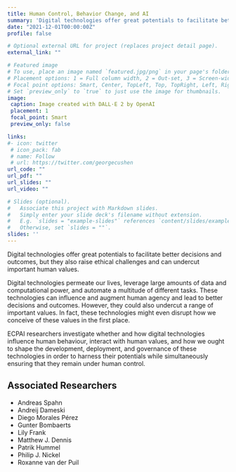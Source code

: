 ```yaml
---
title: Human Control, Behavior Change, and AI
summary: 'Digital technologies offer great potentials to facilitate better decisions and outcomes, but they also raise ethical challenges and can undercut important human values. [(read more)](/project/human-control-ai)' 
date: "2021-12-01T00:00:00Z"
profile: false

# Optional external URL for project (replaces project detail page).
external_link: ""

# Featured image
# To use, place an image named `featured.jpg/png` in your page's folder.
# Placement options: 1 = Full column width, 2 = Out-set, 3 = Screen-width
# Focal point options: Smart, Center, TopLeft, Top, TopRight, Left, Right, BottomLeft, Bottom, BottomRight
# Set `preview_only` to `true` to just use the image for thumbnails.
image:
 caption: Image created with DALL·E 2 by OpenAI
 placement: 1
 focal_point: Smart
 preview_only: false

links:
#- icon: twitter
 # icon_pack: fab
 # name: Follow
 # url: https://twitter.com/georgecushen
url_code: ""
url_pdf: ""
url_slides: ""
url_video: ""

# Slides (optional).
#   Associate this project with Markdown slides.
#   Simply enter your slide deck's filename without extension.
#   E.g. `slides = "example-slides"` references `content/slides/example-slides.md`.
#   Otherwise, set `slides = ""`.
slides: ''
---
```


Digital technologies offer great potentials to facilitate better decisions and outcomes, but they also raise ethical challenges and can undercut important human values. 

Digital technologies permeate our lives, leverage large amounts of data and computational power, and automate a multitude of different tasks. These technologies can influence and augment human agency and lead to better decisions and outcomes. However, they could also undercut a range of important values. In fact, these technologies might even disrupt how we conceive of these values in the first place. 

ECPAI researchers investigate whether and how digital technologies influence human behaviour, interact with human values, and how we ought to shape the development, deployment, and governance of these technologies in order to harness their potentials while simultaneously ensuring that they remain under human control. 



## Associated Researchers

- Andreas Spahn
- Andreij Dameski 
- Diego Morales Pérez
- Gunter Bombaerts 
- Lily Frank
- Matthew J. Dennis
- Patrik Hummel
- Philip J. Nickel
- Roxanne van der Puil
